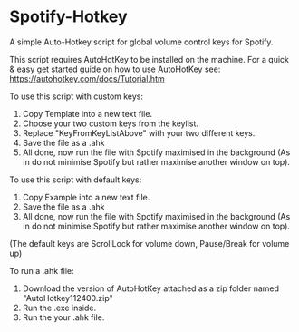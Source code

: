 # Spotify-Hotkey
A simple Auto-Hotkey script for global volume control keys for Spotify.

This script requires AutoHotKey to be installed on the machine.
For a quick & easy get started guide on how to use AutoHotKey see: https://autohotkey.com/docs/Tutorial.htm

To use this script with custom keys:
  1. Copy Template into a new text file.
  2. Choose your two custom keys from the keylist.
  3. Replace "KeyFromKeyListAbove" with your two different keys.
  4. Save the file as a .ahk
  5. All done, now run the file with Spotify maximised in the background (As in do not minimise Spotify but rather maximise another window on top).
 
To use this script with default keys:
 1. Copy Example into a new text file.
 2. Save the file as a .ahk
 3. All done, now run the file with Spotify maximised in the background (As in do not minimise Spotify but rather maximise another window on top).

(The default keys are ScrollLock for volume down, Pause/Break for volume up)


To run a .ahk file:
 1. Download the version of AutoHotKey attached as a zip folder named "AutoHotkey112400.zip"
 2. Run the .exe inside.
 3. Run the your .ahk file.
